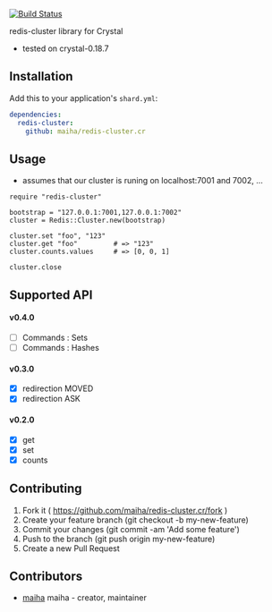 [![Build Status](https://travis-ci.org/maiha/redis-cluster.cr.svg?branch=master)](https://travis-ci.org/maiha/redis-cluster.cr)

redis-cluster library for Crystal

- tested on crystal-0.18.7

## Installation


Add this to your application's `shard.yml`:

```yaml
dependencies:
  redis-cluster:
    github: maiha/redis-cluster.cr
```


## Usage

- assumes that our cluster is runing on localhost:7001 and 7002, ...

```crystal
require "redis-cluster"

bootstrap = "127.0.0.1:7001,127.0.0.1:7002"
cluster = Redis::Cluster.new(bootstrap)

cluster.set "foo", "123"
cluster.get "foo"         # => "123"
cluster.counts.values     # => [0, 0, 1]

cluster.close
```

## Supported API

#### v0.4.0

- [ ] Commands : Sets
- [ ] Commands : Hashes

#### v0.3.0

- [x] redirection MOVED
- [x] redirection ASK

#### v0.2.0

- [x] get
- [x] set
- [x] counts

## Contributing

1. Fork it ( https://github.com/maiha/redis-cluster.cr/fork )
2. Create your feature branch (git checkout -b my-new-feature)
3. Commit your changes (git commit -am 'Add some feature')
4. Push to the branch (git push origin my-new-feature)
5. Create a new Pull Request

## Contributors

- [maiha](https://github.com/maiha) maiha - creator, maintainer
